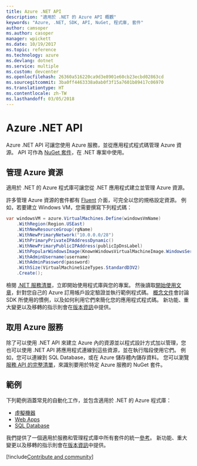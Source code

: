 ```yaml
---
title: Azure .NET API
description: "適用於 .NET 的 Azure API 概觀"
keywords: "Azure, .NET, SDK, API, NuGet, 程式庫, 套件"
author: camsoper
ms.author: casoper
manager: wpickett
ms.date: 10/19/2017
ms.topic: reference
ms.technology: azure
ms.devlang: dotnet
ms.service: multiple
ms.custom: devcenter
ms.openlocfilehash: 26360a516220ca9d3e8901e60cb23ecbd02863cd
ms.sourcegitcommit: 3ba0ff4463338a0ab0f3f15a7601b89417c06970
ms.translationtype: HT
ms.contentlocale: zh-TW
ms.lasthandoff: 03/05/2018
---
```

# <a name="azure-net-apis"></a>Azure .NET API

Azure .NET API 可讓您使用 Azure 服務，並從應用程式程式碼管理 Azure 資源。 API 可作為 [NuGet 套件](/dotnet/api/overview/azure/)，在 .NET 專案中使用。 

## <a name="manage-azure-resources"></a>管理 Azure 資源

適用於 .NET 的 Azure 程式庫可讓您從 .NET 應用程式建立並管理 Azure 資源。

許多管理 Azure 資源的套件都有 [Fluent](dotnet-sdk-azure-concepts.md) 介面，可完全以您的規格設定資源。 例如，若要建立 Windows VM，您需要撰寫下列程式碼：

```csharp
var windowsVM = azure.VirtualMachines.Define(windowsVmName)
    .WithRegion(Region.USEast)
    .WithNewResourceGroup(rgName)
    .WithNewPrimaryNetwork("10.0.0.0/28")
    .WithPrimaryPrivateIPAddressDynamic()
    .WithNewPrimaryPublicIPAddress(publicIpDnsLabel)
    .WithPopularWindowsImage(KnownWindowsVirtualMachineImage.WindowsServer2012R2Datacenter)
    .WithAdminUsername(username)
    .WithAdminPassword(password)
    .WithSize(VirtualMachineSizeTypes.StandardD3V2)
    .Create();
 ```

檢閱 [.NET 服務清單](/dotnet/api/overview/azure/)，立即開始使用程式庫與您的專案。 然後讀取[開始使用文章](dotnet-sdk-azure-get-started.md)，針對您自己的 Azure 訂用帳戶設定驗證並執行範例程式碼。  [概念文件](dotnet-sdk-azure-concepts.md)會討論 SDK 所使用的慣例，以及如何利用它們來簡化您的應用程式程式碼。 新功能、重大變更以及移轉的指示則會在[版本資訊](dotnet-sdk-azure-release-notes.md)中提供。

## <a name="consume-azure-services"></a>取用 Azure 服務

除了可以使用 .NET API 來建立 Azure 內的資源並以程式設計方式加以管理，您也可以使用 .NET API 將應用程式連線到這些資源，並在執行階段使用它們。  例如，您可以連線到 SQL Database，或在 Azure 儲存體內儲存資料。  您可以瀏覽[服務 API 的完整清單](/dotnet/api/overview/azure/)，來識別要用於特定 Azure 服務的 NuGet 套件。  

## <a name="samples"></a>範例

下列範例涵蓋常見的自動化工作，並包含適用於 .NET 的 Azure 程式庫：

- [虛擬機器](dotnet-sdk-azure-virtual-machine-samples.md)
- [Web Apps](dotnet-sdk-azure-web-apps-samples.md)
- [SQL Database](dotnet-sdk-azure-sql-database-samples.md)

我們提供了一個適用於服務和管理程式庫中所有套件的統一[參考](/dotnet/api/overview/azure/?view=azure-dotnet)。 新功能、重大變更以及移轉的指示則會在[版本資訊](dotnet-sdk-azure-release-notes.md)中提供。

[!include[Contribute and community](includes/contribute.md)]